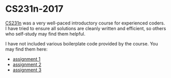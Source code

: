 # CS231n-2017

[CS231n](http://cs231n.stanford.edu/2017/) was a very well-paced introductory course for experienced coders.
I have tried to ensure all solutions are cleanly written and efficient, so others who self-study may find them helpful.

I have not included various boilerplate code provided by the course. You may find them here:
* [assignment 1](http://cs231n.stanford.edu/assignments/2017/spring1617_assignment1.zip)
* [assignment 2](http://cs231n.stanford.edu/assignments/2017/spring1617_assignment2.zip)
* [assignment 3](http://cs231n.stanford.edu/assignments/2017/spring1617_assignment3.zip)
